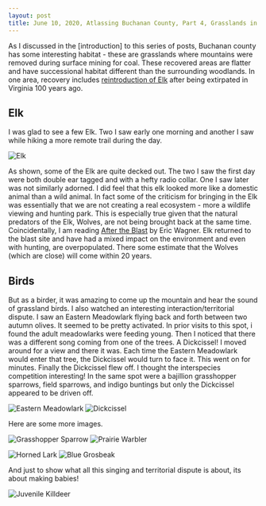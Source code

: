 ```yaml
---
layout: post
title: June 10, 2020, Atlassing Buchanan County, Part 4, Grasslands in the Mountains
---
```


As I discussed in the [introduction] to this series of posts, Buchanan county has some interesting habitat - these are grasslands where mountains were removed during surface mining for coal. These recovered areas are flatter and have successional habitat different than the surrounding woodlands. In one area, recovery includes [reintroduction of Elk](https://www.yesmagazine.org/issue/dirt/2019/04/13/land-recovery-elk-wildlife-habitat-appalachia/) after being extirpated in Virginia 100 years ago.

## Elk

I was glad to see a few Elk. Two I saw early one morning and another I saw while hiking a more remote trail during the day.

![Elk](https://static.inaturalist.org/photos/77812491/medium.jpeg?1591714820)

As shown, some of the Elk are quite decked out. The two I saw the first day were both double ear tagged and with a hefty radio collar. One I saw later was not similarly adorned. I did feel that this elk looked more like a domestic animal than a wild animal. In fact some of the criticism for bringing in the Elk was essentially that we are not creating a real ecosystem - more a wildlife viewing and hunting park. This is especially true given that the natural predators of the Elk, Wolves, are not being brought back at the same time. Coincidentally, I am reading [After the Blast](https://uwapress.uw.edu/book/9780295746937/after-the-blast/) by Eric Wagner. Elk returned to the blast site and have had a mixed impact on the environment and even with hunting, are overpopulated. There some estimate that the Wolves (which are close) will come within 20 years.

## Birds

But as a birder, it was amazing to come up the mountain and hear the sound of grassland birds. I also watched an interesting interaction/territorial dispute. I saw an Eastern Meadowlark flying back and forth between two autumn olives. It seemed to be pretty activated. In prior visits to this spot, i found the adult meadowlarks were feeding young. Then I noticed that there was a different song coming from one of the trees. A Dickcissel! I moved around for a view and there it was. Each time the Eastern Meadowlark would enter that tree, the Dickcissel would turn to face it. This went on for minutes. Finally the Dickcissel flew off. I thought the interspecies competition interesting! In the same spot were a bajillion grasshopper sparrows, field sparrows,  and indigo buntings but only the Dickcissel appeared to be driven off.

![Eastern Meadowlark](https://static.inaturalist.org/photos/78134445/medium.jpeg?1591882900) ![Dickcissel](https://static.inaturalist.org/photos/78134452/medium.jpeg?1591882905)

Here are some more images.

![Grasshopper Sparrow](https://static.inaturalist.org/photos/78134421/medium.jpeg?1591882887) ![Prairie Warbler](https://static.inaturalist.org/photos/78134413/medium.jpeg?1591882883)

![Horned Lark](https://static.inaturalist.org/photos/78134430/medium.jpeg?1591882893) ![Blue Grosbeak](https://static.inaturalist.org/photos/78134439/medium.jpeg?1591882896)

And just to show what all this singing and territorial dispute is about, its about making babies!

![Juvenile Killdeer](https://static.inaturalist.org/photos/78134426/medium.jpeg?1591882890)
